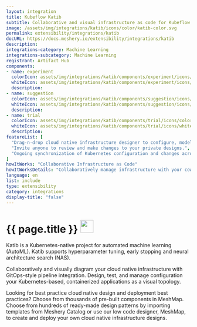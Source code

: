 ```yaml
---
layout: integration
title: Kubeflow Katib
subtitle: Collaborative and visual infrastructure as code for Kubeflow Katib
image: /assets/img/integrations/katib/icons/color/katib-color.svg
permalink: extensibility/integrations/katib
docURL: https://docs.meshery.io/extensibility/integrations/katib
description: 
integrations-category: Machine Learning
integrations-subcategory: Machine Learning
registrant: Artifact Hub
components: 
- name: experiment
  colorIcon: assets/img/integrations/katib/components/experiment/icons/color/experiment-color.svg
  whiteIcon: assets/img/integrations/katib/components/experiment/icons/white/experiment-white.svg
  description: 
- name: suggestion
  colorIcon: assets/img/integrations/katib/components/suggestion/icons/color/suggestion-color.svg
  whiteIcon: assets/img/integrations/katib/components/suggestion/icons/white/suggestion-white.svg
  description: 
- name: trial
  colorIcon: assets/img/integrations/katib/components/trial/icons/color/trial-color.svg
  whiteIcon: assets/img/integrations/katib/components/trial/icons/white/trial-white.svg
  description: 
featureList: [
  "Drag-n-drop cloud native infrastructure designer to configure, model, and deploy your workloads.",
  "Invite anyone to review and make changes to your private designs.",
  "Ongoing synchronization of Kubernetes configuration and changes across any number of clusters."
]
howItWorks: "Collaborative Infrastructure as Code"
howItWorksDetails: "Collaboratively manage infrastructure with your coworkers synchronously sharing the same designs."
language: en
list: include
type: extensibility
category: integrations
display-title: "false"
---
```

<h1>{{ page.title }} <img src="{{ page.image }}" style="width: 35px; height: 35px;" /></h1>

<p>
Katib is a Kubernetes-native project for automated machine learning (AutoML). Katib supports hyperparameter tuning, early stopping and neural architecture search (NAS).
</p>
<p>
    Collaboratively and visually diagram your cloud native infrastructure with GitOps-style pipeline integration. Design, test, and manage configuration your Kubernetes-based, containerized applications as a visual topology.
</p>
<p>
    Looking for best practice cloud native design and deployment best practices? Choose from thousands of pre-built components in MeshMap. Choose from hundreds of ready-made design patterns by importing templates from Meshery Catalog or use our low code designer, MeshMap, to create and deploy your own cloud native infrastructure designs.
</p>
